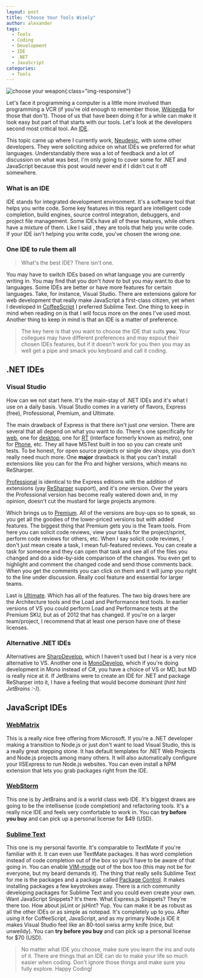 ```yaml
---
layout: post
title: "Choose Your Tools Wisely"
author: alexander
tags: 
  - Tools 
  - Coding 
  - Development 
  - IDE 
  - .NET 
  - JavaScript
categories:
  - Tools
---
```


![choose your weapon](https://ucruhw.bn1304.livefilestore.com/y4mAmf8-ciaySzHWFU9conuLSKgzOEXd0rdaGWLGU3DJWMvb3nO-tkq11VM6IqYdvxid6IQdEqzyaW8u2npEpkLhrZEaSN2ulfyC33mIS5H5CNXWXil25OLaAHJh1bnDuaqs6d9BfaYfk8Zo9xnYs48jHdLH63IVcklv-7FcNovAz2IvPOtcVjD7mL9ZVplmN7bQh35B13nM9c4d7fIgLJO0g){:class="img-responsive"}

Let's face it programming a computer is a little more involved than programming a VCR (if you're old enough to remember those, [Wikipedia](http://en.wikipedia.org/wiki/Vcr) for those that don't). Those of us that have been doing it for a while can make it look easy but part of that starts with our tools. Let's look at the developers second most critical tool. An [IDE](http://en.wikipedia.org/wiki/Integrated_development_environment).

This topic came up where I currently work, [Neudesic](http://www.neudesic.com/Pages/default.aspx), with some other developers. They were soliciting advice on what IDEs we preferred for what languages. Understandably there was a lot of feedback and a lot of discussion on what was best. I'm only going to cover some for .NET and JavaScript because this post would never end if I didn't cut it off somewhere.

### What is an IDE

IDE stands for integrated development environment. It's a software tool that helps you write code. Some key features in this regard are intelligent code completion, build engines, source control integration, debuggers, and project file management. Some IDEs have all of these features, while others have a mixture of them. Like I said , they are tools that help you write code. If your IDE isn't helping you write code, you've chosen the wrong one.

### One IDE to rule them all

> What's the best IDE? There isn't one.

You may have to switch IDEs based on what language you are currently writing in. You may find that you don't *have to* but you may want to due to languages. Some IDEs are better or have more features for certain languages. Take, for instance, Visual Studio. There are extensions galore for web development that really make JavaScript a first-class citizen, yet when I developed in [CoffeeScript](http://coffeescript.org/) I preferred Sublime Text. One thing to keep in mind when reading on is that I will focus more on the ones I've used most. Another thing to keep in mind is that an IDE is a matter of preference.

> The key here is that you want to choose the IDE that suits ***you***. Your collegues may have different preferences and may espout their chosen IDEs features, but if it doesn't work for you then you may as well get a pipe and smack you keyboard and call it coding.

.NET IDEs
--

### Visual Studio

How can we not start here. It's the main-stay of .NET IDEs and it's what I use on a daily basis. Visual Studio comes in a variety of flavors, Express (free), Professional, Premium, and Ultimate.

The main drawback of Express is that there isn't just *one* version. There are several that all depend on what you want to do. There's one specifically for [web](http://www.visualstudio.com/downloads/download-visual-studio-vs#d-express-web), one for [desktop](http://www.visualstudio.com/downloads/download-visual-studio-vs#d-express-windows-desktop), one for [RT](http://www.visualstudio.com/downloads/download-visual-studio-vs#d-express-windows-8) (interface formerly known as metro), one for [Phone](http://www.visualstudio.com/downloads/download-visual-studio-vs#d-express-windows-phone), etc. They all have MSTest built in too so you can create unit tests. To be honest, for open source projects or single dev shops, you don't really need much more. One **major** drawback is that you can't install extensions like you can for the Pro and higher versions, which means no ReSharper.

[Professional](http://www.visualstudio.com/downloads/download-visual-studio-vs#d-professional) is identical to the Express editions with the addition of extensions (yay [ReSharper](http://www.jetbrains.com/resharper/) support), and it's *one* version. Over the years the Professional version has become really watered down and, in my opinion, doesn't cut the mustard for large projects anymore.

Which brings us to [Premium](http://www.visualstudio.com/downloads/download-visual-studio-vs#d-premium). All of the versions are buy-ups so to speak, so you get all the goodies of the lower-priced versions but with added features. The biggest thing that Premium gets you is the Team tools. From here you can solicit code reviews, view your tasks for the project/sprint, perform code reviews for others, etc. When I say solicit code reviews, I don't just mean create a task, I mean full-featured reviews. You can create a task for someone and they can open that task and see all of the files you changed and do a side-by-side comparison of the changes. You even get to highlight and comment the changed code and send those comments back. When you get the comments you can click on them and it will jump you right to the line under discussion. Really cool feature and essential for larger teams.

Last is [Ultimate](http://www.visualstudio.com/downloads/download-visual-studio-vs#d-ultimate). Which has all of the features. The two big draws here are the Architecture tools and the Load and Performance test tools. In earlier versions of VS you could perform Load and Performance tests at the Premium SKU, but as of 2012 that has changed. If you're on a larger team/project, I recommend that at least one person have one of these licenses.

### Alternative .NET IDEs

Alternatives are [SharpDevelop](http://www.icsharpcode.net/OpenSource/SD/), which I haven't used but I hear is a very nice alternative to VS. Another one is [MonoDevelop](http://monodevelop.com/), which if you're doing development in Mono instead of C#, you have a choice of VS or MD, but MD is really nice at it. If JetBrains were to create an IDE for .NET and package ReSharper into it, I have a feeling that would become dominant (*hint hint JetBrains :-)*).

JavaScript IDEs
--

### [WebMatrix](http://www.microsoft.com/web/webmatrix/)

This is a really nice free offering from Microsoft. If you're a .NET developer making a transition to Node.js or just don't want to load Visual Studio, this is a really great stepping stone. It has default templates for .NET Web Projects and Node.js projects among many others. It will also automatically configure your IISExpress to run Node.js websites. You can even install a NPM extension that lets you grab packages right from the IDE.

### [WebStorm](http://www.jetbrains.com/webstorm/)

This one is by JetBrains and is a world class web IDE. It's biggest draws are going to be the intellisense (code completion) and refactoring tools. It's a really nice IDE and feels very comfortable to work in. You can **try before you buy** and can pick up a personal license for $49 (USD).

### [Sublime Text](http://www.sublimetext.com/)

This one is my personal favorite. It's comparable to TextMate if you're familiar with it. It can even use TextMate packages. It has word completion instead of code completion out of the box so you'll have to be aware of that going in. You can enable [VIM-mode](http://www.sublimetext.com/docs/3/vintage.html) out of the box too (this may not be for everyone, but my beard demands it). The thing that really sells Sublime Text for me is the packages and a package called [Package Control](https://sublime.wbond.net/installation). It makes installing packages a few keystrokes away. There is a rich community developing packages for Sublime Text and you could even create your own. Want JavaScript Snippets? It's there. What Express.js Snippets? They're there too. How about jsLint or jsHint? Yup. You can make it be as robust as all the other IDEs or as simple as notepad. It's completely up to you. After using it for CoffeeScript, JavaScript, and as my primary Node.js IDE it makes Visual Studio feel like an 80-tool swiss army knife (nice, but unweildy). You can **try before you buy** and can pick up a personal license for $70 (USD).

> No matter what IDE you choose, make sure you learn the ins and outs of it. There are things that an IDE can do to make your life so much easier when coding. Don't ignore those things and make sure you fully explore. Happy Coding!